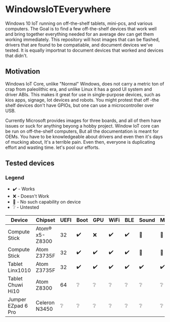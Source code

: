 # WindowsIoTEverywhere
Windows 10 IoT running on off-the-shelf tablets, mini-pcs, and various computers. 
The Goal is to find a few off-the-shelf devices that work well and bring together everything needed for an average dev can get them working immediately. 
This repository will host images that can be flashed, drivers that are found to be compatiable, and document devices we've tested.
It is equally importnat to document devices that worked and devices that didn't. 

## Motivation
Windows IoT Core, unlike "Normal" Windows, does not carry a metric ton of crap from paleolithic era, and unlike Linux it has a good UI system and driver ABIs. This makes it great for use in single-purpose devices, such as kios apps, signage, Iot devices and robots.
You might protest that off -the shelf devices don't have GPIOs, but one can use a microcontroller over USB.

Currently Microsoft provides images for three boards, and all of them have issues or suck for anything beyong a hobby project. 
Window IoT core can be run on off-the-shelf computers, But all the documentation is meant for OEMs. You have to be knowledgeable about drivers and even then it's days of mucking about, It's a terrible pain. Even then, everyone is duplicating effort and wasting time. let's pool our efforts. 

## Tested devices
### Legend

* ✔️ - Works
* ❌ - Doesn't Work
* 🔘 - No such capability on device
* ❔ - Untested

| Device            | Chipset       |UEFI|Boot|GPU| WiFi | BLE | Sound | Mic | Touch | Camera | 
| ------------------|---------------|----|----|---|------|-----|-------|-----|-------|--------|
| Compute Stick     | Atom® x5-Z8300| 32 |✔️  |❌| ✔️   |✔️  | 🔘    | 🔘 | 🔘   | 🔘     |
| Compute Stick     | Atom Z3735F   | 32 |✔️  |✔️| ✔️   |✔️  | 🔘    | 🔘 | 🔘   | 🔘     |
| Tablet Linx1010   | Atom Z3735F   | 32 |✔️  |✔️| ✔️   |✔️  | ✔️    | ✔️ | ✔️   | ❔      |
| Tablet Chuwi Hi10 | Atom Z8300    | 64 |❔   |❔ | ❔   |❔   | ❔     | ❔  | ❔   | ❔      |
| Jumper EZpad 6 Pro| Celeron N3450 | ❔ |❔   |❔ | ❔   |❔   | ❔     | ❔  | ❔    | ❔     |




